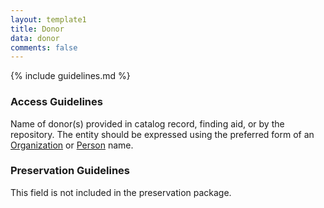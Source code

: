 ```yaml
---
layout: template1
title: Donor
data: donor
comments: false
---
```


{% include guidelines.md %}

### Access Guidelines

Name of donor(s) provided in catalog record, finding aid, or by the repository. The entity should be expressed using the preferred form of an [Organization](https://id.lib.uh.edu/ark:/84475/au4982x468p) or [Person](https://id.lib.uh.edu/ark:/84475/au5426m1724) name.

### Preservation Guidelines

This field is not included in the preservation package.
